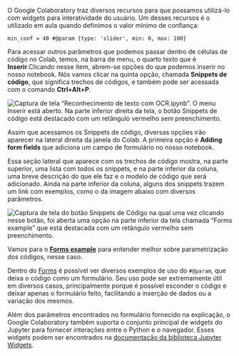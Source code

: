 O Google Colaboratory traz diversos recursos para que possamos utilizá-lo com widgets para interatividade do usuário. Um desses recursos é o utilizado em aula quando definimos o valor mínimo de confiança:

```
min_conf = 40 #@param {type: 'slider', min: 0, max: 100}
```

Para acessar outros parâmetros que podemos passar dentro de células de código no Colab, temos, na barra de menu, o quarto texto que é **Inserir**.Clicando nesse item, abrem-se opções do que podemos inserir no nosso notebook. Nós vamos clicar na quinta opção, chamada **Snippets de código**, que significa trechos de códigos, e também pode ser acessada com o comando **Ctrl+Alt+P**.

![Captura de tela “Reconhecimento de texto com OCR.ipynb”. O menu Inserir está aberto. Na parte inferior direita da tela, o botão Snippets de código está destacado com um retângulo vermelho sem preenchimento. ](https://cdn3.gnarususercontent.com.br/2663-visao-computacional/03/Aula3_cabecalho.png)

Assim que acessamos os Snippets de código, diversas opções irão aparecer na lateral direita da janela do Colab. A primeira opção é **Adding form fields** que adiciona um campo de formulário no nosso notebook. 

Essa seção lateral que aparece com os trechos de código mostra, na parte superior, uma lista com todos os snippets, e na parte inferior da coluna, uma breve descrição do que ele faz e o modelo de código que será adicionado. Ainda na parte inferior da coluna, alguns dos snippets trazem um link com exemplos, como o da imagem abaixo com diversos parâmetros. 

![Captura de tela do botão Snippets de Código na qual uma vez clicando nesse botão, foi aberta uma opção na parte inferior da tela chamada “Forms example” que está destacada com um retângulo vermelho sem preenchimento.](https://cdn3.gnarususercontent.com.br/2663-visao-computacional/03/Aula3_snippets.png) 

Vamos para o [**Forms example**](https://colab.research.google.com/notebooks/forms.ipynb#scrollTo=_B-89qQAolng) para entender melhor sobre parametrização dos códigos, nesse caso.

Dentro do [Forms](https://colab.research.google.com/notebooks/forms.ipynb#scrollTo=_B-89qQAolng) é possível ver diversos exemplos de uso do `#@param`, que deixa o código como um formulário. Seu uso pode ser extremamente útil em diversos casos, principalmente porque é possível esconder o código e deixar apenas o formulário feito, facilitando a inserção de dados ou a variação dos mesmos.

Além dos parâmetros encontrados no formulário fornecido na explicação, o Google Colaboratory também suporta o conjunto principal de widgets do Jupyter para fornecer interações entre o Python e o navegador. Esses widgets podem ser encontrados na [documentação da biblioteca Jupyter Widgets](https://ipywidgets.readthedocs.io/en/latest/examples/Widget%20Basics.html).